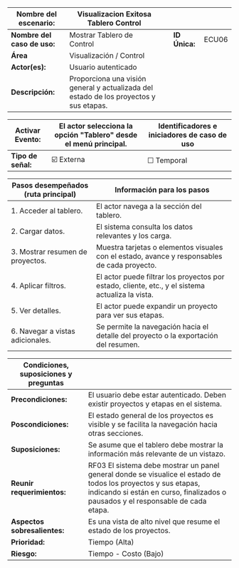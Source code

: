 | **Nombre del escenario:** |Visualizacion Exitosa Tablero Control | | | |
|---|---|---|---|---|
| **Nombre del caso de uso:** | Mostrar Tablero de Control | | **ID Única:** | ECU06 |
| **Área** | Visualización / Control | | | |
| **Actor(es):** | Usuario autenticado | | | |
| **Descripción:** | Proporciona una visión general y actualizada del estado de los proyectos y sus etapas. | | | |

| **Activar Evento:** | El actor selecciona la opción "Tablero" desde el menú principal. | **Identificadores e iniciadores de caso de uso** |
|---|---|---|
| **Tipo de señal:** | ☑️ Externa | ☐ Temporal | |

| **Pasos desempeñados (ruta principal)** | **Información para los pasos** |
|---|---|
| 1. Acceder al tablero. | El actor navega a la sección del tablero. |
| 2. Cargar datos. | El sistema consulta los datos relevantes y los carga. |
| 3. Mostrar resumen de proyectos. | Muestra tarjetas o elementos visuales con el estado, avance y responsables de cada proyecto. |
| 4. Aplicar filtros. | El actor puede filtrar los proyectos por estado, cliente, etc., y el sistema actualiza la vista. |
| 5. Ver detalles. | El actor puede expandir un proyecto para ver sus etapas. |
| 6. Navegar a vistas adicionales. | Se permite la navegación hacia el detalle del proyecto o la exportación del resumen. |

| **Condiciones, suposiciones y preguntas** | |
|---|---|
| **Precondiciones:** | El usuario debe estar autenticado. Deben existir proyectos y etapas en el sistema. |
| **Poscondiciones:** | El estado general de los proyectos es visible y se facilita la navegación hacia otras secciones. |
| **Suposiciones:** | Se asume que el tablero debe mostrar la información más relevante de un vistazo. |
| **Reunir requerimientos:** | RF03 El sistema debe mostrar un panel general donde se visualice el estado de todos los proyectos y sus etapas, indicando si están en curso, finalizados o pausados y el responsable de cada etapa. |
| **Aspectos sobresalientes:** | Es una vista de alto nivel que resume el estado de los proyectos. |
| **Prioridad:** | Tiempo (Alta) |
| **Riesgo:** | Tiempo - Costo (Bajo) |